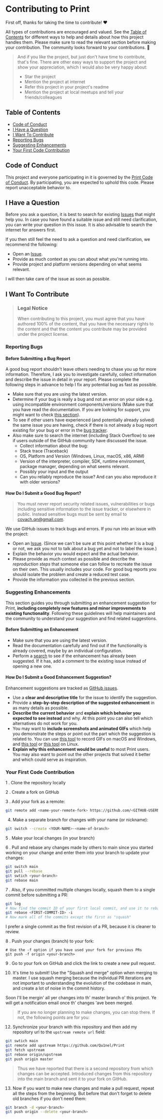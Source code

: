<!-- omit in toc -->
# Contributing to Print

First off, thanks for taking the time to contribute! ❤️

All types of contributions are encouraged and valued. See the [Table of Contents](#table-of-contents) for different ways to help and details about how this project handles them.
Please make sure to read the relevant section before making your contribution. The community looks forward to your contributions. 🎉

> And if you like the project, but just don't have time to contribute, that's fine. There are other easy ways to support the project and show your appreciation, which I would also be very happy about:
> - Star the project
> - Mention the project at internet
> - Refer this project in your project's readme
> - Mention the project at local meetups and tell your friends/colleagues

<!-- omit in toc -->
## Table of Contents

- [Code of Conduct](#code-of-conduct)
- [I Have a Question](#i-have-a-question)
- [I Want To Contribute](#i-want-to-contribute)
- [Reporting Bugs](#reporting-bugs)
- [Suggesting Enhancements](#suggesting-enhancements)
- [Your First Code Contribution](#your-first-code-contribution)


## Code of Conduct

This project and everyone participating in it is governed by the
[Print Code of Conduct](https://github.com/Qu1nel/Print/blob/main/.github/CODE_OF_CONDUCT.md).
By participating, you are expected to uphold this code. Please report unacceptable behavior
to.


## I Have a Question

Before you ask a question, it is best to search for existing [Issues](https://github.com/Qu1nel/Print/issues) that might help you.
In case you have found a suitable issue and still need clarification, you can write your question in this issue. It is also advisable to search the internet for answers first.

If you then still feel the need to ask a question and need clarification, we recommend the following:

- Open an [Issue](https://github.com/Qu1nel/Print/issues/new).
- Provide as much context as you can about what you're running into.
- Provide project and platform versions depending on what seems relevant.

I will then take care of the issue as soon as possible.


## I Want To Contribute

> ### Legal Notice <!-- omit in toc -->
> When contributing to this project, you must agree that you have authored 100% of the content, that you have the necessary rights to the content and that the content you contribute may be provided under the project license.

### Reporting Bugs

<!-- omit in toc -->
#### Before Submitting a Bug Report

A good bug report shouldn't leave others needing to chase you up for more information. Therefore, I ask you to investigate carefully, collect information and describe the issue in detail in your report.
Please complete the following steps in advance to help I fix any potential bug as fast as possible.

- Make sure that you are using the latest version.
- Determine if your bug is really a bug and not an error on your side e.g. using incompatible environment components/versions (Make sure that you have read the documentation. If you are looking for support, you might want to check [this section](#i-have-a-question)).
- To see if other users have experienced (and potentially already solved) the same issue you are having, check if there is not already a bug report existing for your bug or error in the [bug tracker](https://github.com/Qu1nel/Print/issues?q=label%3A%22Type%3A+Bug%22).
- Also make sure to search the internet (including Stack Overflow) to see if users outside of the GitHub community have discussed the issue.
  - Collect information about the bug:
  - Stack trace (Traceback)
  - OS, Platform and Version (Windows, Linux, macOS, x86, ARM)
  - Version of the interpreter, compiler, SDK, runtime environment, package manager, depending on what seems relevant.
  - Possibly your input and the output
  - Can you reliably reproduce the issue? And can you also reproduce it with older versions?

<!-- omit in toc -->
#### How Do I Submit a Good Bug Report?

> You must never report security related issues, vulnerabilities or bugs including sensitive information to the issue tracker, or elsewhere in public. Instead sensitive bugs must be sent by email to [covach.qn@gmail.com](mailto:covach.qn@gmail.com).

We use GitHub issues to track bugs and errors. If you run into an issue with the project:

- Open an [Issue](https://github.com/Qu1nel/Print/issues/new). (Since we can't be sure at this point whether it is a bug or not, we ask you not to talk about a bug yet and not to label the issue.)
- Explain the behavior you would expect and the actual behavior.
- Please provide as much context as possible and describe the *reproduction steps* that someone else can follow to recreate the issue on their own. This usually includes your code. For good bug reports you should isolate the problem and create a reduced test case.
- Provide the information you collected in the previous section.


### Suggesting Enhancements

This section guides you through submitting an enhancement suggestion for Print, **including completely new features and minor improvements to existing functionality**. Following these guidelines will help maintainers and the community to understand your suggestion and find related suggestions.

<!-- omit in toc -->
#### Before Submitting an Enhancement

- Make sure that you are using the latest version.
- Read the documentation carefully and find out if the functionality is already covered, maybe by an individual configuration.
- Perform a [search](https://github.com/Qu1nel/Print/issues) to see if the enhancement has already been suggested. If it has, add a comment to the existing issue instead of opening a new one.

<!-- omit in toc -->
#### How Do I Submit a Good Enhancement Suggestion?

Enhancement suggestions are tracked as [GitHub issues](https://github.com/Qu1nel/Print/issues).

- Use a **clear and descriptive title** for the issue to identify the suggestion.
- Provide a **step-by-step description of the suggested enhancement** in as many details as possible.
- **Describe the current behavior** and **explain which behavior you expected to see instead** and why. At this point you can also tell which alternatives do not work for you.
- You may want to **include screenshots and animated GIFs** which help you demonstrate the steps or point out the part which the suggestion is related to. You can use [this tool](https://www.cockos.com/licecap/) to record GIFs on macOS and Windows, and [this tool](https://github.com/colinkeenan/silentcast) or [this tool](https://github.com/GNOME/byzanz) on Linux. <!-- this should only be included if the project has a GUI -->
- **Explain why this enhancement would be useful** to most Print users. You may also want to point out the other projects that solved it better and which could serve as inspiration.

### Your First Code Contribution

1 . Clone the repository locally

2 . Create a fork on GitHub

3 . Add your fork as a remote:

```bash
git remote add <name-your-remote-fork> https://github.com/<GITHUB-USERNAME>/Print.git
```

4. Make a separate branch for changes with your name (or nickname):

```bash
git switch --create <YOUR-NAME>-<name-of-branch>
```

5 . Make your local changes (in your branch)

6 . Pull and rebase any changes made by others to main since you started working on your change and enter them into your branch to update your changes:

```bash
git switch main
git pull --rebase
git swtich <your-branch>
git rebase main
```

7 . Also, if you committed multiple changes locally, squash them to a single commit before submitting a PR:

```bash
git log
# Now find the commit ID of your first local commit, and use it to rebase
git rebase <FIRST-COMMIT-ID> -i
# Now mark all of the commits except the first as "squash"
```

I prefer a single commit as the first revision of a PR, because it is cleaner to review.

8 . Push your changes (branch) to your fork:

```
# Use the -f option if you have used your fork for previous PRs
git push -f origin <your-branch>
```

9 . Go to your fork on GitHub and click the link to create a new pull request.

10. It's time to submit! Use the "Squash and merge" option when merging to master.
I use squash merging because the individual PR iterations are not important to understanding the evolution of the codebase in main, and create a lot of noise in the commit history.

Soon I'll be mergin' all yer changes into th' master branch o' this project. Ye will get a notification email once th' changes 'ave been merged.

> If you are no longer planning to make changes, you can stop there.
> If not, the following points are for you:

12. Synchronize your branch with this repository and then add my repository url to the `upstream remote url` field:

```bash
git swtich main
git remote add upstream https://github.com/Qu1nel/Print
git fetch upstream
git rebase origin/upstream
git push origin master
```

> Thus we have reported that there is a second repository from which changes can be accepted. Introduced changes from this repository into the main branch and sent it to your fork on GitHub.

13. Now if you want to make new changes and make a pull request, repeat all the steps from the beginning. But before that don't forget to delete old branches if you don't need them:

```bash
git branch -d <your-branch>
git push origin --delete <your-branch>
```

